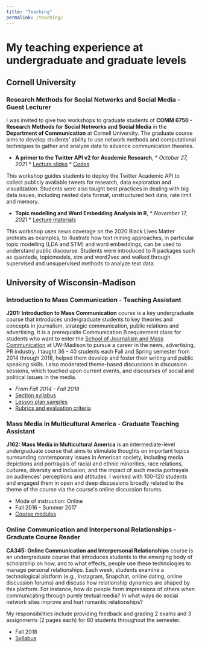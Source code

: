 ```yaml
---
title: "Teaching"
permalink: /teaching/
---
```


My teaching experience at undergraduate and graduate levels
======

## Cornell University

### Research Methods for Social Networks and Social Media - Guest Lecturer

I was invited to give two workshops to graduate students of **COMM 6750 - Research Methods for Social Networks and Social Media** in the **Department of Communication** at Cornell University. The graduate course aims to develop students' ability to use network methods and computational techniques to gather and analyze data to advance communication theories. 

 * **A primer to the Twitter API v2 for Academic Research**, 
        * _October 27, 2021_
        * [Lecture slides](http://chautong.github.io/files/twitter_workshop_Cornell.pdf)
        * [Codes](http://chautong.github.io/files/academictwitteR.html)
        
This workshop guides students to deploy the Twitter Academic API to collect publicly available tweets for research, data exploration and visualization. Students were also taught best practices in dealing with big data issues, including nested data format, unstructured text data, rate limit and memory. 

  * **Topic modelling and Word Embedding Analysis in R**, 
        * _November 17, 2021_
        * [Lecture materials](http://chautong.github.io/files/topicmodels.html)

This workshop uses news coverage on the 2020 Black Lives Matter protests as examples, to illustrate how text mining approaches, in particular topic modelling (LDA and STM) and word embeddings, can be used to understand public discourse. Students were introduced to R packages such as quanteda, topicmodels, stm and word2vec and walked through supervised and unsupervised methods to analyze text data. 

## University of Wisconsin-Madison

### Introduction to Mass Communication - Teaching Assistant

  **J201: Introduction to Mass Communication** course is a key undergraduate course that introduces undergraduate students to key theories and concepts in journalism, strategic communication, public relations and advertising. It is a prerequisite Communication B requirement class for students who want to enter the [School of Journalism and Mass Communication](https://journalism.wisc.edu) at UW-Madison to pursue a career in the news, advertising, PR industry. I taught 36 - 40 students each Fall and Spring semester from 2014 through 2018, helped them develop and foster their writing and public speaking skills. I also moderated theme-based discussions in discussion sessions, which touched upon current events, and discourses of social and political issues in the media.
  
  * _From Fall 2014 - Fall 2018_
  * [Section syllabus](http://chautong.github.io/files/J201_SectionSyllabus_sample.pdf)
  * [Lesson plan samples](http://chautong.github.io/files/J201_LessonPlans.pdf)
  * [Rubrics and evaluation criteria](http://chautong.github.io/files/J201_Rubrics.pdf)
  
        
### Mass Media in Multicultural America - Graduate Teaching Assistant

  **J162: Mass Media in Multicultural America** is an intermediate-level undergraduate course that aims to stimulate thoughts on important topics surrounding contemporary issues in American society, including media depictions and portrayals of racial and ethnic minorities, race relations, cultures, diversity and inclusion, and the impact of such media portrayals on audiences' perceptions and attitudes. I worked with 100-120 students and engaged them in open and deep discussions broadly related to the theme of the course via the course's online discussion forums.
  
  * Mode of instruction: Online
  * Fall 2016 - Summer 2017
  * [Course modules](http://chautong.github.io/files/J162_MassMediaMulticulturalAmerica_modules.pdf)

  
### Online Communication and Interpersonal Relationships - Graduate Course Reader

  **CA345: Online Communication and Interpersonal Relationships** course is an undergraduate course that introduces students to the emerging body of scholarship on how, and to what effects, people use these technologies to manage personal relationships. Each week, students examine a technological platform (e.g., Instagram, Snapchat, online dating, online discussion forums) and discuss how relationship dynamics are shaped by this platform. For instance, how do people form impressions of others when communicating through purely textual media? In what ways do social network sites improve and hurt romantic relationships?

  My responsibilities include providing feedback and grading 2 exams and 3 assignments (2 pages each) for 60 students throughout the semester.

  * Fall 2018 
  * [Syllabus](http://chautong.github.io/files/CA345_Choi_Syllabus.pdf)

